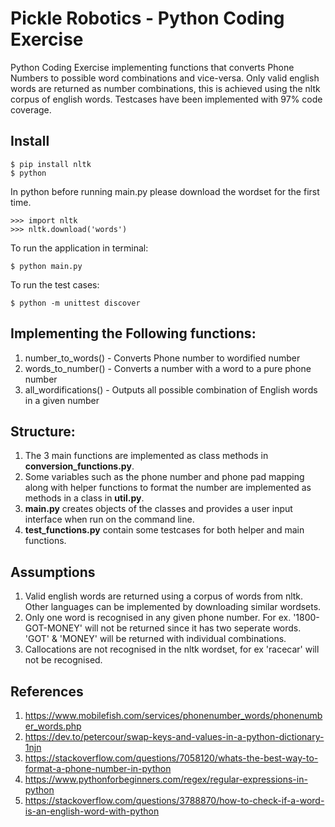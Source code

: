# Pickle Robotics - Python Coding Exercise
Python Coding Exercise implementing functions that converts Phone Numbers to possible word combinations and vice-versa.
Only valid english words are returned as number combinations, this is achieved using the nltk corpus of english words.
Testcases have been implemented with 97% code coverage.

## Install

```
$ pip install nltk
$ python
```
In python before running main.py please download the wordset for the first time.
```
>>> import nltk
>>> nltk.download('words')
```
To run the application in terminal:
```
$ python main.py
```

To run the test cases:
```
$ python -m unittest discover
```

## Implementing the Following functions:
1. number_to_words() - Converts Phone number to wordified number
2. words_to_number() - Converts a number with a word to a pure phone number
3. all_wordifications() - Outputs all possible combination of English words in a given number

## Structure:
1. The 3 main functions are implemented as class methods in **conversion_functions.py**. 
2. Some variables such as the phone number and phone pad mapping along with helper functions to format the number are         implemented as methods in a class in **util.py**.
3. **main.py** creates objects of the classes and provides a user input interface when run on the command line.
4. **test_functions.py** contain some testcases for both helper and main functions.

## Assumptions
1. Valid english words are returned using a corpus of words from nltk. Other languages can be implemented by downloading similar wordsets.
2. Only one word is recognised in any given phone number. For ex. '1800-GOT-MONEY' will not be returned since it has two seperate words. 'GOT' & 'MONEY' will be returned with individual combinations. 
3. Callocations are not recognised in the nltk wordset, for ex 'racecar' will not be recognised.

## References
1. https://www.mobilefish.com/services/phonenumber_words/phonenumber_words.php
2. https://dev.to/petercour/swap-keys-and-values-in-a-python-dictionary-1njn
3. https://stackoverflow.com/questions/7058120/whats-the-best-way-to-format-a-phone-number-in-python
4. https://www.pythonforbeginners.com/regex/regular-expressions-in-python
5. https://stackoverflow.com/questions/3788870/how-to-check-if-a-word-is-an-english-word-with-python

